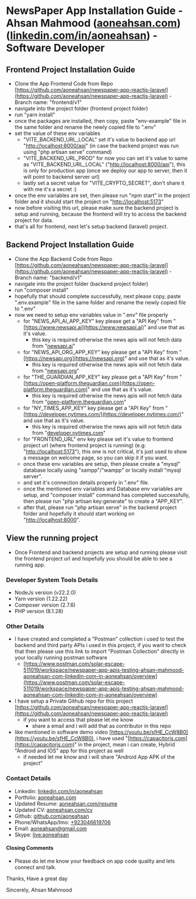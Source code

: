 # NewsPaper App Installation Guide - Ahsan Mahmood ([aoneahsan.com](aoneahsan.com)) ([linkedin.com/in/aoneahsan](linkedin.com/in/aoneahsan)) - Software Developer

## Frontend Project Installation Guide

- Clone the App Frontend Code from Repo [https://github.com/aoneahsan/newspaper-app-reactjs-laravel](https://github.com/aoneahsan/newspaper-app-reactjs-laravel) - Branch name: "frontend/v1"
- navigate into the project folder (frontend project folder)
- run "yarn install"
- once the packages are installed, then copy, paste "env-example" file in the same folder and rename the newly copied file to ".env"
- set the value of these env variables
  - "VITE_BACKEND_URL_LOCAL" set it's value to backend app url "<http://localhost:8000/api>" (in case the backend project was run using "php artisan serve" command)
  - "VITE_BACKEND_URL_PROD" for now you can set it's value to same as "VITE_BACKEND_URL_LOCAL" ("<http://localhost:8000/api>"), this is only for production app (once we deploy our app to server, then it will point to backend server url)
  - lastly set a secret value for "VITE_CRYPTO_SECRET", don't share it with me it's a secret :)
- once the env variables are set, then please run "npm start" in the project folder and it should start the project on "<http://localhost:5173>"
- now before visiting this url, please make sure the backend project is setup and running, because the frontend will try to access the backend project for data.
- that's all for frontend, next let's setup backend (laravel) project.

## Backend Project Installation Guide

- Clone the App Backend Code from Repo [https://github.com/aoneahsan/newspaper-app-reactjs-laravel](https://github.com/aoneahsan/newspaper-app-reactjs-laravel) - Branch name: "backend/v1"
- navigate into the project folder (backend project folder)
- run "composer install"
- hopefully that should complete successfully, next please copy, paste ".env.example" file in the same folder and rename the newly copied file to ".env"
- now we need to setup env variables value in ".env" file properly
  - for "NEWS_API_AI_APP_KEY" key please get a "API Key" from "[https://www.newsapi.ai](https://www.newsapi.ai)" and use that as it's value.
    - this key is required otherwise the news apis will not fetch data from "[newsapi.ai](newsapi.ai)"
  - for "NEWS_API_ORG_APP_KEY" key please get a "API Key" from "[https://newsapi.org](https://newsapi.org)" and use that as it's value.
    - this key is required otherwise the news apis will not fetch data from "[newsapi.org](newsapi.org)"
  - for "THE_GUARDIAN_APP_KEY" key please get a "API Key" from "[https://open-platform.theguardian.com](https://open-platform.theguardian.com)" and use that as it's value.
    - this key is required otherwise the news apis will not fetch data from "[open-platform.theguardian.com](open-platform.theguardian.com)"
  - for "NY_TIMES_APP_KEY" key please get a "API Key" from "[https://developer.nytimes.com/](https://developer.nytimes.com/)" and use that as it's value.
    - this key is required otherwise the news apis will not fetch data from "[developer.nytimes.com](developer.nytimes.com)"
  - for "FRONTEND_URL" env key please set it's value to frontend project url (where frontend project is running) (e.g: "<http://localhost:5173>"), this one is not critical, it's just used to show a message on welcome page, so you can skip it if you want.
  - once these env variables are setup, then please create a "mysql" database locally using "xampp"/"wampp" or locally install "mysql server".
  - and set it's connection details properly in ".env" file.
  - once the mentioned env variables and Database env variables are setup, and "composer install" command has completed successfully, then please run "php artisan key:generate" to create a "APP_KEY".
  - after that, please run "php artisan serve" in the backend project folder and hopefully it should start working on "<http://localhost:8000>".

## View the running project

- Once Frontend and backend projects are setup and running please visit the frontend project url and hopefully you should be able to see a running app.

### Developer System Tools Details

- NodeJs version (v22.2.0)
- Yarn version (1.22.22)
- Composer version (2.7.6)
- PHP version (8.1.28)

### Other Details

- I have created and completed a "Postman" collection i used to test the backend and third party APIs i used in this project, if you want to check that then please use this link to import "Postman Collection" directly in your locally running postman software
  - [https://www.postman.com/solar-escape-511019/workspace/newspaper-app-apis-testing-ahsan-mahmood-aoneahsan-com-linkedin-com-in-aoneahsan/overview](https://www.postman.com/solar-escape-511019/workspace/newspaper-app-apis-testing-ahsan-mahmood-aoneahsan-com-linkedin-com-in-aoneahsan/overview)
- I have setup a Private Github repo for this project [https://github.com/aoneahsan/newspaper-app-reactjs-laravel](https://github.com/aoneahsan/newspaper-app-reactjs-laravel)
  - if you want to access that please let me know
    - share a email and i will add that as contributor in this repo
- like mentioned in software demo video [https://youtu.be/sfHE_CcW8B0](https://youtu.be/sfHE_CcW8B0), i have used "[https://capacitorjs.com](https://capacitorjs.com)" in the project, mean i can create, Hybrid "Android and IOS" app for this project as well
  - if needed let me know and i will share "Android App APK of the project"

### Contact Details

- Linkedin: [linkedin.com/in/aoneahsan](https://linkedin.com/in/aoneahsan)
- Portfolio: [aoneahsan.com](https://aoneahsan.com)
- Updated Resume: [aoneahsan.com/resume](https://aoneahsan.com/resume)
- Updated CV: [aoneahsan.com/cv](https://aoneahsan.com/cv)
- Github: [github.com/aoneahsan](https://github.com/aoneahsan)
- Phone/WhatsApp/Imo: [+923046619706](tel:+923046619706)
- Email: [aoneahsan@gmail.com](mailto:aoneahsan@gmail.com)
- Skype: [live:aoneahsan](live:aoneahsan)

#### Closing Comments

- Please do let me know your feedback on app code quality and lets connect and talk.

Thanks, Have a great day

Sincerely,
Ahsan Mahmood
